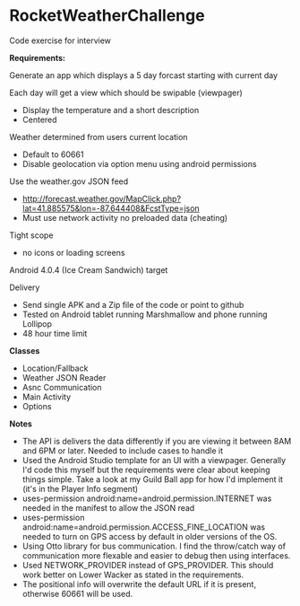 # RocketWeatherChallenge
Code exercise for interview

<b>Requirements:</b>

Generate an app which displays a 5 day forcast starting with current day

Each day will get a view which should be swipable (viewpager)
- Display the temperature and a short description
- Centered 

Weather determined from users current location
- Default to 60661
- Disable geolocation via option menu using android permissions

Use the weather.gov JSON feed
- http://forecast.weather.gov/MapClick.php?lat=41.885575&lon=-87.644408&FcstType=json
- Must use network activity no preloaded data (cheating) 

Tight scope 
- no icons or loading screens

Android 4.0.4 (Ice Cream Sandwich) target 

Delivery
- Send single APK and a Zip file of the code or point to github
- Tested on Android tablet running Marshmallow and phone running Lollipop
- 48 hour time limit

<b>Classes</b>
- Location/Fallback 
- Weather JSON Reader
- Asnc Communication
- Main Activity
- Options

<b>Notes</b>
- The API is delivers the data differently if you are viewing it between 8AM and 6PM or later. Needed to include cases to handle it
- Used the Android Studio template for an UI with a viewpager. Generally I'd code this myself but the requirements were clear 
about keeping things simple. Take a look at my Guild Ball app for how I'd implement it (it's in the Player Info segment)
- uses-permission android:name=android.permission.INTERNET was needed in the manifest to allow the JSON read
- uses-permission android:name=android.permission.ACCESS_FINE_LOCATION was needed to turn on GPS access by default in older versions of the OS. 
- Using Otto library for bus communication. I find the throw/catch way of communication more flexable and easier to debug then using interfaces. 
- Used NETWORK_PROVIDER instead of GPS_PROVIDER. This should work better on Lower Wacker as stated in the requirements. 
- The positional info will overwrite the default URL if it is present, otherwise 60661 will be used. 

